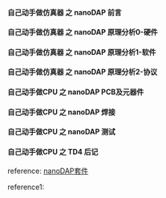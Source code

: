 #### 自己动手做仿真器 之 nanoDAP 前言 ####
#### 自己动手做仿真器 之 nanoDAP 原理分析0-硬件 ####
#### 自己动手做仿真器 之 nanoDAP 原理分析1-软件 ####
#### 自己动手做仿真器 之 nanoDAP 原理分析2-协议 ####
#### 自己动手做CPU 之 nanoDAP PCB及元器件 ####
#### 自己动手做CPU 之 nanoDAP 焊接 ####
#### 自己动手做CPU 之 nanoDAP 测试 ####
#### 自己动手做CPU 之 TD4 后记 ####

reference:
[nanoDAP套件](https://item.taobao.com/item.htm?spm=a230r.1.14.1.207040ddEhBO68&id=565392942677&ns=1&abbucket=10#detail)

reference1:  
